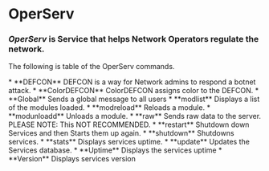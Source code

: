 # OperServ
### *OperServ* is Service that helps Network Operators regulate the network.
<p>The following is table of the OperServ commands.</p>
* **DEFCON** DEFCON is a way for Network admins to respond a botnet attack.
* **ColorDEFCON** ColorDEFCON assigns color to the DEFCON.
* **Global** Sends a global message to all users
* **modlist** Displays a list of the modules loaded.
* **modreload** Reloads a module.
* **modunloadd** Unloads a module.
* **raw** Sends raw data to the server. PLEASE NOTE: This NOT RECOMMENDED.
* **restart**  Shutdown down Services and then Starts them up again.
* **shutdown** Shutdowns services.
* **stats** Displays services uptime.
* **update** Updates the Services database. 
* **Uptime** Displays the services uptime
* **Version** Displays services version